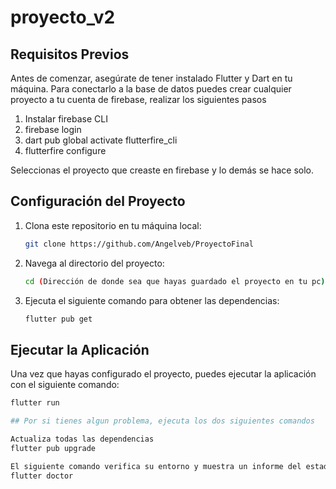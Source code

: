 # proyecto_v2

## Requisitos Previos

Antes de comenzar, asegúrate de tener instalado Flutter y Dart en tu máquina. Para conectarlo a la base de datos puedes crear cualquier proyecto a tu cuenta de firebase, realizar los siguientes pasos

1. Instalar firebase CLI
2. firebase login
3. dart pub global activate flutterfire_cli
4. flutterfire configure

Seleccionas el proyecto que creaste en firebase y lo demás se hace solo.

## Configuración del Proyecto

1. Clona este repositorio en tu máquina local:

    ```bash
    git clone https://github.com/Angelveb/ProyectoFinal
    ```

2. Navega al directorio del proyecto:

    ```bash
    cd (Dirección de donde sea que hayas guardado el proyecto en tu pc)
    ```

3. Ejecuta el siguiente comando para obtener las dependencias:

    ```bash
    flutter pub get
    ```

## Ejecutar la Aplicación

Una vez que hayas configurado el proyecto, puedes ejecutar la aplicación con el siguiente comando:

```bash
flutter run

## Por si tienes algun problema, ejecuta los dos siguientes comandos

Actualiza todas las dependencias
flutter pub upgrade

El siguiente comando verifica su entorno y muestra un informe del estado de su instalación de Flutter. Verifique el resultado cuidadosamente para ver si hay otro software que pueda necesitar instalar o realizar más tareas (que se muestran en negrita )
flutter doctor
